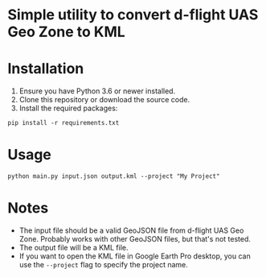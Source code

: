 # Simple utility to convert d-flight UAS Geo Zone to KML

# Installation

1. Ensure you have Python 3.6 or newer installed.
2. Clone this repository or download the source code.
3. Install the required packages:

```
pip install -r requirements.txt
```

# Usage

```
python main.py input.json output.kml --project "My Project"
```

# Notes
- The input file should be a valid GeoJSON file from d-flight UAS Geo Zone. Probably works with other GeoJSON files, but that's not tested.
- The output file will be a KML file.
- If you want to open the KML file in Google Earth Pro desktop, you can use the `--project` flag to specify the project name.
